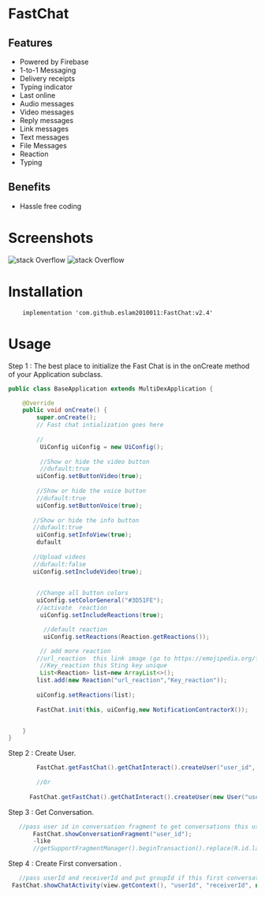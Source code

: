 # FastChat


## Features
- Powered by Firebase
- 1-to-1 Messaging
- Delivery receipts
- Typing indicator
- Last online
- Audio messages
- Video messages
- Reply messages
- Link messages
- Text messages
- File Messages
- Reaction 
- Typing

## Benefits
 - Hassle free coding



# Screenshots

 ![stack Overflow](blob:https://web.whatsapp.com/5f9a7dd9-8cae-4a5e-837e-5c5683892e83)
 ![stack Overflow](https://firebasestorage.googleapis.com/v0/b/opayapp-1135d.appspot.com/o/8272a997-5658-4a9b-9829-672e0b3ba705.jfif?alt=media&token=c347e497-f581-4591-a79b-a48a2751b175)

# Installation

```
    implementation 'com.github.eslam2010011:FastChat:v2.4'

```


# Usage
Step 1 : The best place to initialize the Fast Chat is in the onCreate method of your Application subclass.
```java
public class BaseApplication extends MultiDexApplication {

    @Override
    public void onCreate() {
        super.onCreate();
        // Fast chat intialization goes here
        
        //
         UiConfig uiConfig = new UiConfig();
         
         //Show or hide the video button 
         //dufault:true
        uiConfig.setButtonVideo(true);
        
        //Show or hide the voice button 
        //dufault:true
        uiConfig.setButtonVoice(true);
        
       //Show or hide the info button 
       //dufault:true
        uiConfig.setInfoView(true);
        dufault
       
       //Upload videos
       //dufault:false
       uiConfig.setIncludeVideo(true);

                
        //Change all button colors
        uiConfig.setColorGeneral("#3D51FE");
        //activate  reaction 
         uiConfig.setIncludeReactions(true);

          //default reaction
          uiConfig.setReactions(Reaction.getReactions());

         // add more reaction 
        //url_reaction  this link image (go to https://emojipedia.org/facebook/   and copy link any reaction image and pass to url_reaction  )
         //Key_reaction this Sting key unique 
         List<Reaction> list=new ArrayList<>();
        list.add(new Reaction("url_reaction","Key_reaction"));
        
        uiConfig.setReactions(list);
        
        FastChat.init(this, uiConfig,new NotificationContractorX());


    }
}
```


Step 2 : Create User.
```java
        FastChat.getFastChat().getChatInteract().createUser("user_id", "userName");
        
        //Or
        
      FastChat.getFastChat().getChatInteract().createUser(new User("userName","userId","userProfile","userEmail"));

```

Step 3 : Get Conversation.
```java
   //pass user id in conversation fragment to get conversations this user
       FastChat.showConversationFragment("user_id");
       -like
       //getSupportFragmentManager().beginTransaction().replace(R.id.layout, FastChat.showConversationFragment("2")).commit();

```

Step 4 : Create First conversation .
```java
   //pass userId and receiverId and put groupId if this first conversation
 FastChat.showChatActivity(view.getContext(), "userId", "receiverId", null);
```



